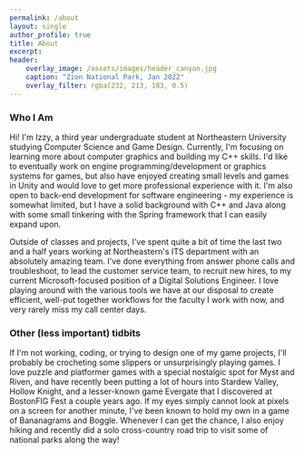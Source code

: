 ```yaml
---
permalink: /about
layout: single
author_profile: true
title: About
excerpt: 
header: 
    overlay_image: /assets/images/header_canyon.jpg
    caption: "Zion National Park, Jan 2022"
    overlay_filter: rgba(232, 213, 183, 0.5)
---
```


### Who I Am

Hi! I'm Izzy, a third year undergraduate student at Northeastern University studying Computer Science and Game Design. Currently, I'm focusing on learning more about computer graphics and building my C++ skills. I'd like to eventually work on engine programming/development or graphics systems for games, but also have enjoyed creating small levels and games in Unity and would love to get more professional experience with it. I'm also open to back-end development for software engineering - my experience is somewhat limited, but I have a solid background with C++ and Java along with some small tinkering with the Spring framework that I can easily expand upon.

Outside of classes and projects, I've spent quite a bit of time the last two and a half years working at Northeastern's ITS department with an absolutely amazing team. I've done everything from answer phone calls and troubleshoot, to lead the customer service team, to recruit new hires, to my current Microsoft-focused position of a Digital Solutions Engineer. I love playing around with the various tools we have at our disposal to create efficient, well-put together workflows for the faculty I work with now, and very rarely miss my call center days.

### Other (less important) tidbits

If I'm not working, coding, or trying to design one of my game projects, I'll probably be crocheting some slippers or unsurprisingly playing games. I love puzzle and platformer games with a special nostalgic spot for Myst and Riven, and have recently been putting a lot of hours into Stardew Valley, Hollow Knight, and a lesser-known game Evergate that I discovered at BostonFIG Fest a couple years ago. If my eyes simply cannot look at pixels on a screen for another minute, I've been known to hold my own in a game of Bananagrams and Boggle. Whenever I can get the chance, I also enjoy hiking and recently did a solo cross-country road trip to visit some of national parks along the way!